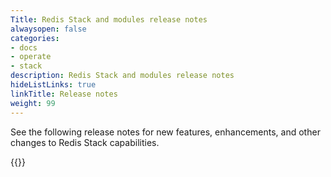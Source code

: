 ```yaml
---
Title: Redis Stack and modules release notes
alwaysopen: false
categories:
- docs
- operate
- stack
description: Redis Stack and modules release notes
hideListLinks: true
linkTitle: Release notes
weight: 99
---
```


See the following release notes for new features, enhancements, and other changes to Redis Stack capabilities.

{{<table-children columnNames="Release notes,Description" columnSources="LinkTitle,Description" enableLinks="LinkTitle" limitTags="visible">}}
